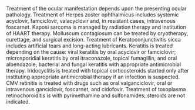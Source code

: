 Treatment of the ocular manifestation depends upon the presenting ocular pathology. Treatment of Herpes zoster ophthalmicus includes systemic acyclovir, famciclovir, valacyclovir and, in resistant cases, intravenous foscarnet. Kaposi sarcoma is managed by radiation therapy and institution of HAART therapy. Molluscum contagiosum can be treated by cryotherapy, curettage, and surgical excision. Treatment of Keratoconjunctivitis sicca includes artificial tears and long-acting lubricants. Keratitis is treated depending on the cause: viral keratitis by oral acyclovir or famciclovir; microsporidial keratitis by oral itraconazole, topical fumagillin, and oral albendazole; bacterial and fungal keratitis with appropriate antimicrobial therapy. Iridocyclitis is treated with topical corticosteroids started only after instituting appropriate antimicrobial therapy if an infection is suspected. CMV retinitis is treated with drugs such as oral valganciclovir, oral or intravenous ganciclovir, foscarnet, and cidofovir. Treatment of toxoplasma retinochoroiditis is with pyrimethamine and sulfonamides; steroids are not indicated.